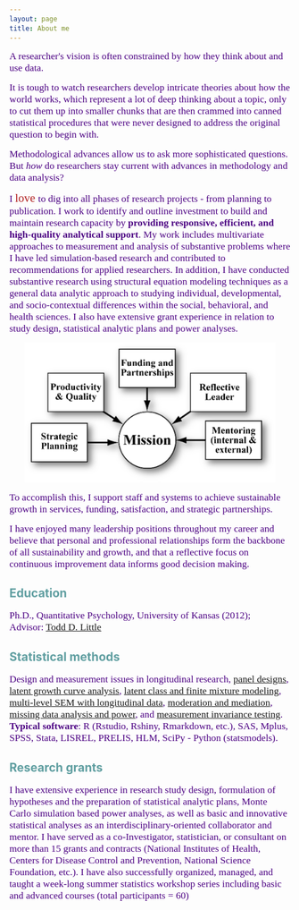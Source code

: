 ```yaml
---
layout: page
title: About me 
---
```


<span style="color:Indigo; font-family:Palatino; font-size:1.25em;">A researcher's vision is often constrained by how they think about and use data.</span> 

<span style="color:Indigo; font-family:Palatino; font-size:1.25em;">It is tough to watch researchers develop intricate theories about how the world works, which represent a lot of deep thinking about a topic, only to cut them up into smaller chunks that are then crammed into canned statistical procedures that were never designed to address the original question to begin with.</span> 

<span style="color:Indigo; font-family:Palatino; font-size:1.25em;">Methodological advances allow us to ask more sophisticated questions. But *how* do researchers stay current with advances in methodology and data analysis?</span>

<span style="color:Indigo; font-family:Palatino; font-size:1.25em;">I </span> <span style="color:firebrick; font-family:Palatino; font-size:1.50em;">love </span><span style="color:Indigo; font-family:Palatino; font-size:1.25em;">to dig into all phases of research projects - from planning to publication. I work to identify and outline investment to build and maintain research capacity by **providing responsive, efficient, and high-quality analytical support**. My work includes multivariate approaches to measurement and analysis of substantive problems where I have led simulation-based research and contributed to recommendations for applied researchers. In addition, I have conducted substantive research using structural equation modeling techniques as a general data analytic approach to studying individual, developmental, and socio-contextual differences within the social, behavioral, and health sciences. I also have extensive grant experience in relation to study design, statistical analytic plans and power analyses.</span> 

<p align="center">
  <img width="450" height="250" src="/assets/img/leadershipmission2.png">
</p>

<span style="color:Indigo; font-family:Palatino; font-size:1.25em;">To accomplish this, I support staff and systems to achieve sustainable growth in services, funding, satisfaction, and strategic partnerships.</span>    
  
<span style="color:Indigo; font-family:Palatino; font-size:1.25em;">I have enjoyed many leadership positions throughout my career and believe that personal and professional relationships form the backbone of all sustainability and growth, and that a reflective focus on continuous improvement data informs good decision making.</span> 
  <br/>   

## <span style="color:CadetBlue">Education</span> 
<span style="color:Indigo; font-family:Palatino; font-size:1.25em;">Ph.D., Quantitative Psychology, University of Kansas (2012);       
Advisor: [Todd D. Little](https://scholar.google.com/citations?user=T-dKKGkAAAAJ&hl=en)</span>  
 
## <span style="color:CadetBlue">Statistical methods</span>    
<span style="color:Indigo; font-family:Palatino; font-size:1.25em;">Design and measurement issues in longitudinal research, [panel designs](https://www.quantpsy.org/pubs/little_preacher_selig_card_2007.pdf), [latent growth curve analysis](https://quantpsy.org/pubs/preacher_2010.pdf), [latent class and finite mixture modeling](https://www.statmodel.com/download/Masyn_2013.pdf), [multi-level SEM with longitudinal data](https://www.guilford.com/books/Longitudinal-Structural-Equation-Modeling/Todd-Little/9781462510160), [moderation and mediation](http://afhayes.com/introduction-to-mediation-moderation-and-conditional-process-analysis.html), [missing data analysis and power](http://www.appliedmissingdata.com/), and [measurement invariance testing](http://www.joophox.net/publist/CecklistMeasInv.pdf). **Typical software**: R (Rstudio, Rshiny, Rmarkdown, etc.), SAS, Mplus, SPSS, Stata, LISREL, PRELIS, HLM, SciPy - Python (statsmodels).</span>           
   
## <span style="color:CadetBlue">Research grants</span>    
<span style="color:Indigo; font-family:Palatino; font-size:1.25em;">I have extensive experience in research study design, formulation of hypotheses and the preparation of statistical analytic plans, Monte Carlo simulation based power analyses, as well as basic and innovative statistical analyses as an interdisciplinary-oriented collaborator and mentor. I have served as a co-Investigator, statistician, or consultant on more than 15 grants and contracts (National Institutes of Health, Centers for Disease Control and Prevention, National Science Foundation, etc.). I have also successfully organized, managed, and taught a week-long summer statistics workshop series including basic and advanced courses (total participants = 60)</span>
